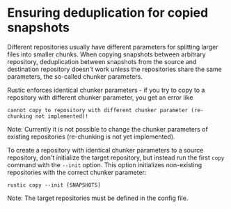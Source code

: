 # Ensuring deduplication for copied snapshots

Different repositories usually have different parameters for splitting
larger files into smaller chunks. When copying snapshots between
arbitrary repository, deduplication between snapshots from the source
and destination repository doesn't work unless the repositories share
the same parameters, the so-called chunker parameters.

Rustic enforces identical chunker parameters - if you try to copy to a
repository with different chunker parameter, you get an error like
```console
cannot copy to repository with different chunker parameter (re-chunking not implemented)!
```

Note: Currently it is not possible to change the chunker parameters of
existing repositories (re-chunking is not yet implemented).

To create a repository with identical chunker parameters to a source
repository, don't initialize the target repository, but instead run
the first `copy` command with the `--init` option. 
This option initializes non-existing repositories with the correct
chunker parameter:
```console
rustic copy --init [SNAPSHOTS]
```

Note: The target repositories must be defined in the config file.
